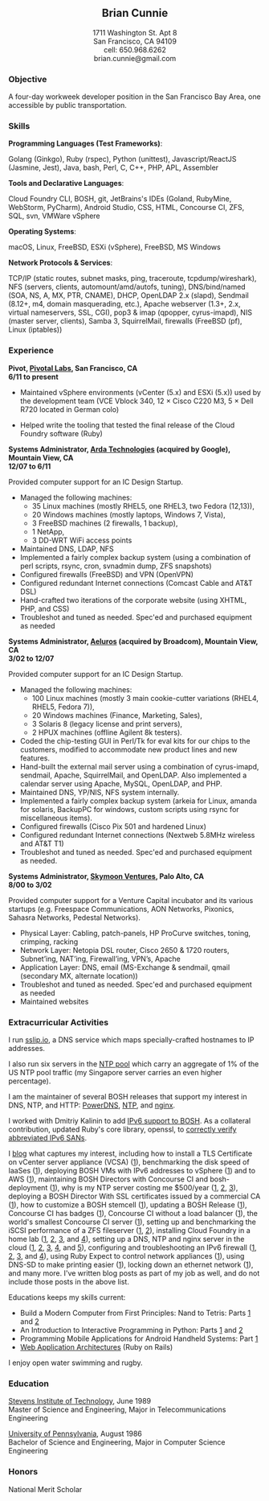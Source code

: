 <h2 style='text-align: center'>Brian Cunnie</h2>

<p align="center">
1711 Washington St. Apt 8<br />
San Francisco, CA  94109<br />
cell: 650.968.6262<br />
brian.cunnie@gmail.com
</p>

### Objective

A four-day workweek developer position in the San Francisco Bay Area, one
accessible by public transportation.

### Skills

**Programming Languages (Test Frameworks)**:

Golang (Ginkgo), Ruby (rspec), Python (unittest), Javascript/ReactJS (Jasmine,
Jest), Java, bash, Perl, C, C++, PHP, APL, Assembler

**Tools and Declarative Languages**:

Cloud Foundry CLI, BOSH, git, JetBrains's IDEs (Goland, RubyMine, WebStorm,
PyCharm), Android Studio, CSS, HTML, Concourse CI, ZFS, SQL, svn, VMWare vSphere

**Operating Systems**:

macOS, Linux, FreeBSD, ESXi (vSphere), FreeBSD, MS Windows

**Network Protocols & Services**:

TCP/IP (static routes, subnet masks, ping, traceroute, tcpdump/wireshark), NFS
(servers, clients, automount/amd/autofs, tuning), DNS/bind/named (SOA, NS, A,
MX, PTR, CNAME), DHCP, OpenLDAP 2.x (slapd), Sendmail (8.12+, m4, domain
masquerading, etc.), Apache webserver (1.3+, 2.x, virtual nameservers, SSL,
CGI), pop3 & imap (qpopper, cyrus-imapd), NIS (master server, clients), Samba 3,
SquirrelMail, firewalls (FreeBSD (pf), Linux (iptables))

### Experience

**Pivot, [Pivotal Labs](http://pivotallabs.com/), San Francisco, CA<br />
6/11 to present**

* Maintained vSphere environments (vCenter (5.x) and ESXi (5.x)) used by the development team (VCE Vblock 340, 12 &times; Cisco C220 M3, 5 &times; Dell R720 located in German colo)

* Helped write the tooling that tested the final release of the Cloud Foundry software (Ruby)

**Systems Administrator, [Arda Technologies](http://www.ardatech.com/) (acquired by Google), Mountain View, CA<br />
12/07 to 6/11**

Provided computer support for an IC Design Startup.

* Managed the following machines:
    * 35 Linux machines (mostly RHEL5, one RHEL3, two Fedora (12,13)),
    * 20 Windows machines (mostly laptops, Windows 7, Vista),
    * 3 FreeBSD machines (2 firewalls, 1 backup),
    * 1 NetApp,
    * 3 DD-WRT WiFi access points
* Maintained DNS, LDAP, NFS
* Implemented a fairly complex backup system (using a combination of perl scripts, rsync, cron, svnadmin dump, ZFS snapshots)
* Configured firewalls (FreeBSD) and VPN (OpenVPN)
* Configured redundant Internet connections (Comcast Cable and AT&T DSL)
* Hand-crafted two iterations of the corporate website (using XHTML, PHP, and CSS)
* Troubleshot and tuned as needed. Spec'ed and purchased equipment as needed

**Systems Administrator, [Aeluros](http://www.aeluros.com/) (acquired by Broadcom), Mountain View, CA<br />
3/02 to 12/07**

Provided computer support for an IC Design Startup.

* Managed the following machines:
    * 100 Linux machines (mostly 3 main cookie-cutter variations (RHEL4, RHEL5, Fedora 7)),
    * 20 Windows machines (Finance, Marketing, Sales),
    * 3 Solaris 8 (legacy license and print servers),
    * 2 HPUX machines (offline Agilent 8k testers).
* Coded the chip-testing GUI in Perl/Tk for eval kits for our chips to the customers, modified to accommodate new product lines and new features.
* Hand-built the external mail server using a combination of cyrus-imapd, sendmail, Apache, SquirrelMail, and OpenLDAP. Also implemented a calendar server using Apache, MySQL, OpenLDAP, and PHP.
* Maintained DNS, YP/NIS, NFS system internally.
* Implemented a fairly complex backup system (arkeia for Linux, amanda for solaris, BackupPC for windows, custom scripts using rsync for miscellaneous items).
* Configured firewalls (Cisco Pix 501 and hardened Linux)
* Configured redundant Internet connections (Nextweb 5.8MHz wireless and AT&T T1)
* Troubleshot and tuned as needed. Spec'ed and purchased equipment as needed.

**Systems Administrator, [Skymoon Ventures](http://www.skymoon.com/), Palo Alto, CA<br />
8/00 to 3/02**

Provided computer support for a Venture Capital incubator and its various startups (e.g. Freespace Communications, AON Networks, Pixonics, Sahasra Networks, Pedestal Networks).

* Physical Layer: Cabling, patch-panels, HP ProCurve switches, toning, crimping, racking
* Network Layer: Netopia DSL router, Cisco 2650 & 1720 routers, Subnet’ing, NAT’ing, Firewall’ing, VPN’s, Apache
* Application Layer: DNS, email (MS-Exchange & sendmail, qmail (secondary MX, alternate location))
* Troubleshot and tuned as needed. Spec'ed and purchased equipment as needed
* Maintained websites

### Extracurricular Activities

I run [sslip.io](https://sslip.io/), a DNS service which maps
specially-crafted hostnames to IP addresses.

I also run six servers in the [NTP
pool](https://www.ntppool.org/user/cunnie) which carry an aggregate of 1% of the
US NTP pool traffic (my Singapore server carries an even higher percentage).

I am the maintainer of several BOSH releases that support my interest in DNS,
NTP, and HTTP:
[PowerDNS](https://github.com/cloudfoundry-community/pdns-release),
[NTP](https://github.com/cloudfoundry-community/ntp-release), and
[nginx](https://github.com/cloudfoundry-community/nginx-release).

I worked with Dmitriy Kalinin to add [IPv6 support to
BOSH](https://bosh.io/docs/guide-ipv6-on-vsphere/). As a collateral
contribution, updated Ruby's core library, openssl, to [correctly verify
abbreviated IPv6
SANs](https://github.com/ruby/openssl/commit/9322a104d16b02c7a79f9ab589859c9d63fabf52).

I [blog](http://engineering.pivotal.io/authors/cunnie/) what captures my
interest, including how to install a TLS Certificate on vCenter server appliance
(VCSA) ([1](http://engineering.pivotal.io/post/vcenter_6.7_tls/)), benchmarking
the disk speed of IaaSes
([1](http://engineering.pivotal.io/post/gobonniego_results/)), deploying BOSH
VMs with IPv6 addresses to vSphere
([1](http://engineering.pivotal.io/post/bosh-on-ipv6-2/)) and to AWS
([1](http://engineering.pivotal.io/post/bosh-on-ipv6/)), maintaining BOSH
Directors with Concourse CI and bosh-deployment
([1](http://engineering.pivotal.io/post/bosh-deployed-with-concourse/)), why is
my NTP server costing me $500/year
([1](https://content.pivotal.io/blog/why-is-my-ntp-server-costing-500-year-part-1),
[2](https://content.pivotal.io/blog/why-is-my-ntp-server-costing-me-500-year-part-2-characterizing-the-ntp-clients),
[3](http://engineering.pivotal.io/post/ntp-costs-500/)), deploying a BOSH
Director With SSL certificates issued by a commercial CA
([1](http://engineering.pivotal.io/post/bosh-ssl/)), how to customize a BOSH
stemcell ([1](http://engineering.pivotal.io/post/bosh-customize-stemcell/)),
updating a BOSH Release
([1](http://engineering.pivotal.io/post/updating-a-bosh-release/)), Concourse CI
has badges ([1](http://engineering.pivotal.io/post/concourse-badges/)),
Concourse CI without a load balancer
([1](http://engineering.pivotal.io/post/concourse-no-elb/)), the world's
smallest Concourse CI server
([1](http://engineering.pivotal.io/post/worlds-smallest-concourse-server/)),
setting up and benchmarking the iSCSI performance of a ZFS fileserver
([1](http://pivotallabs.com/high-performing-mid-range-nas-server/),
[2](http://pivotallabs.com/high-performing-mid-range-nas-server-part-2-performance-tuning-iscsi/)),
installing Cloud Foundry in a home lab
([1](http://pivotallabs.com/worlds-smallest-iaas-part-1/),
[2](http://pivotallabs.com/worlds-smallest-iaas-part-2/),
[3](http://pivotallabs.com/worlds-smallest-iaas-part-3-paas/), and
[4](http://pivotallabs.com/worlds-smallest-iaas-part-4-hello-world/)), setting
up a DNS, NTP and nginx server in the cloud
([1](http://pivotallabs.com/set-freebsd-server-hetzner-part-1/),
[2](http://pivotallabs.com/part-2-configure-secondary-dns-ns-server/),
[3](http://pivotallabs.com/server-participated-large-scale-attack/),
[4](http://pivotallabs.com/setting-freebsd-server-hetzner-part-4-nginx/), and
[5](http://pivotallabs.com/setting-freebsd-server-hetzner-part-4-php-ssi-ssl-redirects/)),
configuring and troubleshooting an IPv6 firewall
([1](http://pivotallabs.com/configuring-freebsd-9-1-as-an-ipv6-firewallrouter/),
[2](http://pivotallabs.com/how-i-grabbed-18-quintillion-ip-addresses-from-comcast-and-they-didnt-even-care/),
[3](http://pivotallabs.com/configuring-freebsd-9-1-as-an-ipv6-dhcp-client/), and
[4](http://pivotallabs.com/made-ipv6-router-unreachable-overly-aggressive-firewall-rules/)),
using Ruby Expect to control network appliances
([1](http://pivotallabs.com/using-ruby-expect-library-to-reboot-ruckus-wireless-access-points-via-ssh/)),
using DNS-SD to make printing easier
([1](http://pivotallabs.com/moving-printers-and-common-resources-to-a-separate-network-and-making-them-easily-available-via-bonjour-and-dns-sd/)),
locking down an ethernet network
([1](http://pivotallabs.com/shunting-ethernet-guests-to-a-safe-network/)), and
many more. I've written blog posts as part of my job as well, and do not include
those posts in the above list.

Educations keeps my skills current:

- Build a Modern Computer from First Principles: Nand to Tetris: Parts
  [1](https://www.coursera.org/account/accomplishments/records/3GXLPXU6MFRM) and
  [2](https://www.coursera.org/account/accomplishments/records/8PFEYLD45R)
- An Introduction to Interactive Programming in Python: Parts
  [1](https://www.coursera.org/account/accomplishments/records/NC9TKC5YDE) and
  [2](https://www.coursera.org/account/accomplishments/records/6FCYBUF2MX)
- Programming Mobile Applications for Android Handheld Systems: Part
  [1](https://www.coursera.org/account/accomplishments/records/YCZ54M3QJU)
- [Web Application
  Architectures](https://www.coursera.org/account/accomplishments/records/BT4R5EZX9Z)
  (Ruby on Rails)

I enjoy open water swimming and rugby.

### Education

[Stevens Institute of Technology](http://www.stevens.edu/sit/), June 1989<br />
Master of Science and Engineering, Major in Telecommunications Engineering

[University of Pennsylvania](http://www.upenn.edu/), August 1986<br />
Bachelor of Science and Engineering, Major in Computer Science Engineering

### Honors

National Merit Scholar
